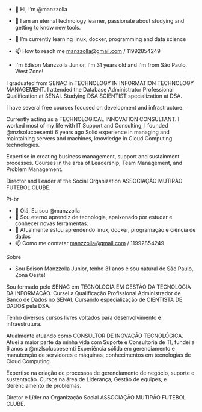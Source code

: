 - 👋 Hi, I’m @manzzolla
- 👀 I am an eternal technology learner, passionate about studying and getting to know new tools.
- 🌱 I’m currently learning linux, docker, programming and data science
- 📫 How to reach me manzzolla@gmail.com / 11992854249

- I'm Edison Manzzolla Junior, I'm 31 years old and I'm from São Paulo, West Zone!

I graduated from SENAC in TECHNOLOGY IN INFORMATION TECHNOLOGY MANAGEMENT.
I attended the Database Administrator Professional Qualification at SENAI.
Studying DSA SCIENTIST specialization at DSA.

I have several free courses focused on development and infrastructure.

Currently acting as a TECHNOLOGICAL INNOVATION CONSULTANT.
I worked most of my life with IT Support and Consulting, I founded @mzlsolucoesemti 6 years ago
Solid experience in managing and maintaining servers and machines, knowledge in Cloud Computing technologies.

Expertise in creating business management, support and sustainment processes.
Courses in the area of Leadership, Team Management, and Problem Management.

Director and Leader at the Social Organization ASSOCIAÇÃO MUTIRÃO FUTEBOL CLUBE.

Pt-br

- 👋 Olá, Eu sou @manzzolla
- 👀 Sou eterno aprendiz de tecnologia, apaixonado por estudar e conhecer novas ferramentas.
- 🌱 Atualmente estou aprendendo linux, docker, programação e ciência de dados
- 📫 Como me contatar manzzolla@gmail.com / 11992854249

Sobre
- Sou Edison Manzzolla Junior, tenho 31 anos e sou natural de São Paulo, Zona Oeste!

Sou formado pelo SENAC em TECNOLOGIA EM GESTÃO DA TECNOLOGIA DA INFORMAÇÃO.
Cursei a Qualificação Profissional Administrador de Banco de Dados no SENAI.
Cursando especialização de CIENTISTA DE DADOS pela DSA.

Tenho diversos cursos livres voltados para desenvolvimento e infraestrutura.

Atualmente atuando como CONSULTOR DE INOVAÇÃO TECNOLÓGICA.
Atuei a maior parte da minha vida com Suporte e Consultoria de TI, fundei a 6 anos a @mzlsolucoesemti
Experiência sólida em gerenciamento e manutenção de servidores e máquinas, conhecimentos em tecnologias de Cloud Computing.

Expertise na criação de processos de gerenciamento de negócio, suporte e sustentação.
Cursos na área de Liderança, Gestão de equipes, e Gerenciamento de problemas.

Diretor e Líder na Organização Social ASSOCIAÇÃO MUTIRÃO FUTEBOL CLUBE. 

<!---
manzzolla/manzzolla is a ✨ special ✨ repository because its `README.md` (this file) appears on your GitHub profile.
You can click the Preview link to take a look at your changes.
--->
